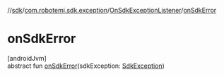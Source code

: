 //[sdk](../../../index.md)/[com.robotemi.sdk.exception](../index.md)/[OnSdkExceptionListener](index.md)/[onSdkError](on-sdk-error.md)

# onSdkError

[androidJvm]\
abstract fun [onSdkError](on-sdk-error.md)(sdkException: [SdkException](../-sdk-exception/index.md))

